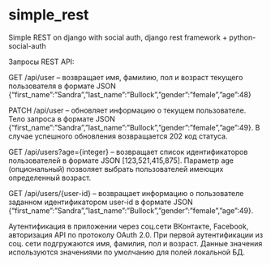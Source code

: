 simple_rest
===========

Simple REST on django with social auth, django rest framework + python-social-auth

Запросы REST API:

GET /api/user – возвращает имя, фамилию, пол и возраст текущего пользователя в формате JSON {“first_name”:”Sandra”,”last_name”:”Bullock”,”gender”:”female”,”age”:48}

PATCH /api/user – обновляет информацию о текущем пользователе. Тело запроса в формате JSON {“first_name”:”Sandra”,”last_name”:”Bullock”,”gender”:”female”,”age”:49}.  В случае успешного обновления возвращается 202 код статуса.

GET /api/users?age={integer} – возвращает список идентификаторов пользователей в формате JSON [123,521,415,875]. Параметр age (опциональный) позволяет выбрать пользователей имеющих определенный возраст.

GET /api/users/{user-id} – возвращает информацию о пользователе заданном идентификатором user-id в формате JSON {“first_name”:”Sandra”,”last_name”:”Bullock”,”gender”:”female”,”age”:49}.

Аутентификация в приложении через соц.сети ВКонтакте, Facebook, авторизация API по протоколу OAuth 2.0. При первой аутентификации из соц. сети подгружаются имя, фамилия, пол и возраст. Данные значения используются значениями по умолчанию для полей локальной БД.

